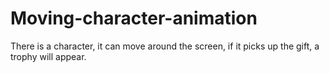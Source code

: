 # Moving-character-animation
There is a character, it can move around the screen, if it picks up the gift, a trophy will appear.
